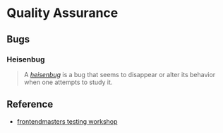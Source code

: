 # Quality Assurance

## Bugs

### Heisenbug

> A *[heisenbug](https://en.wikipedia.org/wiki/Heisenbug)* is a bug that seems to disappear or alter its behavior when one attempts to study it.

## Reference

- [frontendmasters testing workshop](https://github.com/kentcdodds/testing-workshop)

